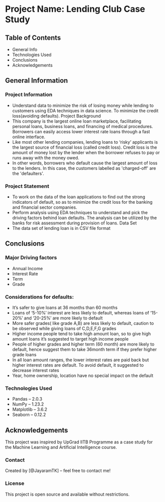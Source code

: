 # Project Name: Lending Club Case Study

## Table of Contents
*	General Info
*	Technologies Used
*	Conclusions
*	Acknowledgements

## General Information
### Project Information
-	Understand data to minimize the risk of losing money while lending to customers using EDA techniques in data science. To minimize the credit loss(avoiding defaults).
Project Background
-	This company is the largest online loan marketplace, facilitating personal loans, business loans, and financing of medical procedures. Borrowers can easily access lower interest rate loans through a fast online interface.
-	Like most other lending companies, lending loans to ‘risky’ applicants is the largest source of financial loss (called credit loss). Credit loss is the amount of money lost by the lender when the borrower refuses to pay or runs away with the money owed.
-	In other words, borrowers who default cause the largest amount of loss to the lenders. In this case, the customers labelled as 'charged-off' are the 'defaulters'.

### Project Statement
-	To work on the data of the loan applications to find out the strong indicators of default, so as to minimize the credit loss for the banking and financial sector companies.
-	Perform analysis using EDA techniques to understand and pick the driving factors behind loan defaults. The analysis can be utilized by the banks for risk assessment during provision of loans.
Data Set
-	The data set of lending loan is in CSV file format


## Conclusions
### Major Driving factors
-	Annual Income
-	Interest Rate
-	Term
-	Grade

### Considerations for defaults:
-	It’s safer to give loans at 36 months than 60 months
-	Loans of ‘5-10%’ interest are less likely to default, whereas loans of ‘15-20%’ and ‘20-25%’ are more likely to default
-	More safer grades( like grade A,B) are less likely to default, caution to be observed while giving loans of C,D,E,F,G grades
-	Higher income people tend to take high amount loan, so to give high amount loans it’s suggested to target high income people
-	People of higher grades and higher term (60 month) are more likely to default, hence suggest them to take 36month term if they prefer higher grade loans
-	In all loan amount ranges, the lower interest rates are paid back  but higher interest rates are default. To avoid default, it suggested to decrease interest rates
-	Year, home ownership, location have no special impact on the default

### Technologies Used
-	Pandas – 2.0.3
-	NumPy – 1.23.2
-	Matplotlib – 3.6.2
-	Seaborn – 0.12.2

## Acknowledgements
This project was inspired by UpGrad IITB Programme as a case study for the Machine Learning and Artificial Intelligence course.

### Contact
Created by [@JayaramTK] – feel free to contact me!

### License
This project is open source and available without restrictions.





